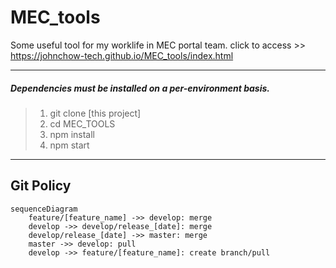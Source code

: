 # MEC_tools
Some useful tool for my worklife in MEC portal team.
click to access >> https://johnchow-tech.github.io/MEC_tools/index.html

---

##### Dependencies must be installed on a per-environment basis.
>1. git clone [this project]
>2. cd MEC_TOOLS
>3. npm install
>4. npm start

---

## Git Policy
```mermaid
sequenceDiagram
    feature/[feature_name] ->> develop: merge
    develop ->> develop/release_[date]: merge
    develop/release_[date] ->> master: merge
    master ->> develop: pull
    develop ->> feature/[feature_name]: create branch/pull
```
